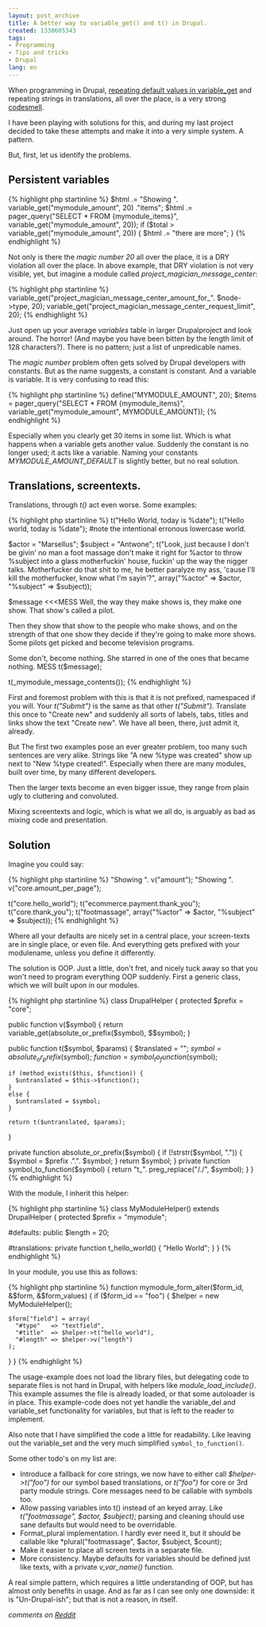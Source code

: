 ```yaml
---
layout: post_archive
title: A better way to variable_get() and t() in Drupal.
created: 1330605343
tags:
- Programming
- Tips and tricks
- Drupal
lang: en
---
```

When programming in Drupal, [repeating default values in variable_get](http://drupal.stackexchange.com/questions/23162/using-variable-get-in-multiple-places-without-duplicating-default) and repeating strings in translations, all over the place, is a very strong [codesmell](http://martinfowler.com/bliki/CodeSmell.html).

I have been playing with solutions for this, and during my last project decided to take these attempts and make it into a very simple system. A pattern.

But, first, let us identify the problems. 

## Persistent variables

{% highlight php startinline %}
$html .= "Showing ". variable_get("mymodule_amount", 20) ."items";
$html .= pager_query("SELECT * FROM {mymodule_items}", variable_get("mymodule_amount", 20));
if ($total > variable_get("mymodule_amount", 20)) {
  $html .= "there are more";
}
{% endhighlight %}

Not only is there the *magic number 20* all over the place, it is a DRY violation all over the place.
In above example, that DRY violation is not very visible, yet, but imagine a module called *project_magician_message_center*:

{% highlight php startinline %}
variable_get("project_magician_message_center_amount_for_". $node->type, 20);
variable_get("project_magician_message_center_request_limit", 20);
{% endhighlight %}

Just open up your average *variables* table in larger Drupalproject and look around. The horror! (And maybe you have been bitten by the length limit of 128 characters?). There is no pattern; just a list of unpredicable names.

The *magic number* problem often gets solved by Drupal developers with constants. But as the name suggests,
a constant is constant. And a variable is variable. It is very confusing to read this:

{% highlight php startinline %}
define("MYMODULE_AMOUNT", 20);
$items = pager_query("SELECT * FROM {mymodule_items}", variable_get("mymodule_amount", MYMODULE_AMOUNT));
{% endhighlight %}

Especially when you clearly get 30 items in some list. Which is what happens when a variable gets another value. Suddenly the constant is no longer
used; it acts like a variable. Naming your constants *MYMODULE_AMOUNT_DEFAULT* is slightly better, but no real solution.

## Translations, screentexts.

Translations, through *t()* act even worse. Some examples:

{% highlight php startinline %}
t("Hello World, today is %date");
t("Hello world, today is %date"); #note the intentional erronous lowercase world.

$actor = "Marsellus";
$subject = "Antwone";
t("Look, just because I don't be givin' no man a foot massage don't make it right for %actor to throw %subject into a glass motherfuckin' house, fuckin' up the way the nigger talks. Motherfucker do that shit to me, he better paralyze my ass, 'cause I'll kill the motherfucker, know what I'm sayin'?", array("%actor" => $actor, "%subject" => $subject));

$message <<<MESS
Well, the way they make shows is, they make one show. That show's called a pilot. 

Then they show that show to the people who make shows, and on the strength of that one show they decide if they're going to make more shows. Some pilots get picked and become television programs.

Some don't, become nothing. She starred in one of the ones that became nothing.
MESS
t($message);

t(_mymodule_message_contents());
{% endhighlight %}


First and foremost problem with this is that it is not prefixed, namespaced if you will. Your *t("Submit")* is the same as that other *t("Submit")*. Translate this once to "Create new" and suddenly all sorts of labels, tabs, titles and links show the text "Create new". We have all been, there, just admit it, already.

But The first two examples pose an ever greater problem, too many such sentences are very alike. Strings like "A new %type was created" show up next to "New %type created!". Especially when there are many modules, built over time, by many different developers.

Then the larger texts become an even bigger issue, they range from plain ugly to cluttering and convoluted.

Mixing screentexts and logic, which is what we all do, is arguably as bad as mixing code and presentation.

## Solution

Imagine you could say:

{% highlight php startinline %}
"Showing ". v("amount");
"Showing ". v("core.amount_per_page");

t("core.hello_world");
t("ecommerce.payment.thank_you");
t("core.thank_you");
t("footmassage", array("%actor" => $actor, "%subject" => $subject));
{% endhighlight %}

Where all your defaults are nicely set in a central place, your screen-texts are in single place, or even file. And everything gets prefixed with your modulename, unless you define it differently.

The solution is OOP. Just a little, don't fret, and nicely tuck away so that you won't need to program everything OOP suddenly. First a generic class, which we will built upon in our modules.

{% highlight php startinline %}
class DrupalHelper {
  protected $prefix = "core";

  public function v($symbol) {
    return variable_get(absolute_or_prefix($symbol), $$symbol);
  }

  public function t($symbol, $params) {
    $translated = "";
    $symbol = absolute_or_prefix($symbol);
    $function = symbol_to_function($symbol);

    if (method_exists($this, $function)) {
      $untranslated = $this->$function();
    }
    else {
      $untranslated = $symbol;
    }

    return t($untranslated, $params);
  }

  private function absolute_or_prefix($symbol) {
    if (!strstr($symbol, ".")) {
      $symbol = $prefix .".". $symbol;
    }
    return $symbol;
  }
  private function symbol_to_function($symbol) {
    return "t_". preg_replace("/\./", $symbol);
  }
}
{% endhighlight %}

With the module, I inherit this helper:

{% highlight php startinline %}
class MyModuleHelper() extends DrupalHelper {
  protected $prefix = "mymodule";

  #defaults:
  public $length = 20;

  #translations:
  private function t_hello_world() {
    "Hello World";
  }
}
{% endhighlight %}

In your module, you use this as follows:

{% highlight php startinline %}
function mymodule_form_alter($form_id, &$form, &$form_values) {
  if ($form_id == "foo") {
    $helper = new MyModuleHelper();

    $form["field"] = array(
      "#type"   => "textfield",
      "#title"  => $helper->t("hello_world"),
      "#length" => $helper->v("length")
    );
  }
}
{% endhighlight %}

The usage-example does not load the library files, but delegating code to separate files is not hard in Drupal, with helpers like *module_load_include()*. This example assumes the file is already loaded, or that some autoloader is in place.
This example-code does not yet handle the variable_del and variable_set functionality for variables, but that is left to the reader to implement.

Also note that I have simplified the code a little for readability. Like
leaving out the variable_set and the very much simplified
`symbol_to_function()`.

Some other todo's on my list are:

* Introduce a fallback for core strings, we now have to either call *$helper->t("foo")* for our symbol based translations, or *t("foo")* for core or 3rd party module strings. Core messages need to be callable with symbols too.
* Allow passing variables into t() instead of an keyed array. Like *t("footmassage", $actor, $subject)*; parsing and cleaning should use sane defaults but would need to be overridable.
* Format_plural implementation. I hardly ever need it, but it should be callable like *plural("footmassage", $actor, $subject, $count);
* Make it easier to place all screen texts in a separate file.
* More consistency. Maybe defaults for variables should be defined just like texts, with a private *v_var_name()* function.

A real simple pattern, which requires a little understanding of OOP, but has almost only benefits in usage. And as far as I can see only one downside: it is "Un-Drupal-ish"; but that is not a reason, in itself.

*comments on [Reddit](http://www.reddit.com/r/drupal/comments/qcuqa/a_better_way_to_variable_get_and_t_in_drupal/)*
